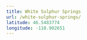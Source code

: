 ```yaml
---
title: White Sulphur Springs
url: /white-sulphur-springs/
latitude: 46.5483774
longitude: -110.902651
---
```

